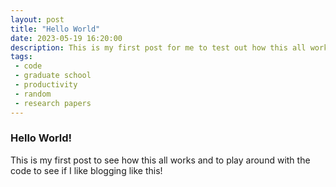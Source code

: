 ```yaml
---
layout: post
title: "Hello World"
date: 2023-05-19 16:20:00
description: This is my first post for me to test out how this all works!
tags:
 - code
 - graduate school
 - productivity
 - random
 - research papers
---
```


### Hello World!

This is my first post to see how this all works and to play around with the code to see if I like blogging like this!